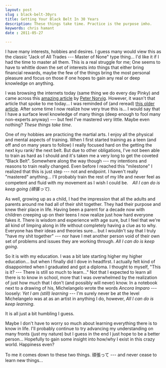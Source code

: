 ```yaml
---
layout: post
slug : black-belt-30yrs
title: Getting Your Black Belt In 30 Years
description: These things take time. Practice is the purpose imho.
keywords: chris hamant
date : 2011-05-27

---
```


I have many interests, hobbies and desires. I guess many would view this as the classic "Jack of All Trades --- Master of None" type thing... I'd like it if I had the time to master all them. This is a real struggle for me; One seems to have to whittle down the set of interests into things that either bring financial rewards, maybe the few of the things bring the most personal pleasure and focus on those if one hopes to gain any real or deep knowledge on anything.

I was browsing the internets today (same thing we do every day Pinky) and came across this [amazing article](http://norvig.com/chomsky.html) by [Peter Norvig](http://en.wikipedia.org/wiki/Peter_Norvig). However, it wasn't that article that spoke to me today... I was reminded of (and reread) [this older article](http://norvig.com/21-days.html). After some time I now realize how very true this is... I would say that I have a surface level knowledge of many things (deep enough to fool many non-experts anyway) --- but feel I've mastered very little. Maybe even nothing? *These things take time*.

One of my hobbies are practicing the martial arts. I enjoy all the physical and mental aspects of training. When I first started training as a teen (and off and on many years to follow) I really focused hard on the getting the next kyu rank/ the next belt. But due to other obligations, I've not been able to train as hard as I should and it's taken me a very long to get the coveted "Black Belt". Somewhere along the way though --- my intentions and reasons to train really changed. Even before I reached this "milestone" I realized that this is just step --- not and endpoint. I haven't really "mastered" anything... I'll probably train the rest of my life and never feel as competent and fluid with my movement as I wish I could be.　*All I can do is keep going (頑張って)*.

As well, growing up as a child, I had the impression that all the adults and parents around me had all of their shit together. They had their purpose and knew their place in life. Having been a parent for a decade now with children creeping up on their teens I now realize just how hard everyone fakes it. There is wisdom and experience with age sure, but I feel that we're all kind of limping along in life without completely having a clue as to why. Everyone has their ideas and theories sure... but I wouldn't say that I truly "have my shit together" --- nor have I met another person void of their own set of problems and issues they are working through. *All I can do is keep going*.

So it is with my education. I was a bit late starting higher my higher education... but when I finally did I dove in headfirst. I actually felt kind of disappointed when I graduated and got a diploma. I thought to myself, "This is it? --- There is still so much to learn..." Not that I expected to learn all there is to know in school, more that I was overwhelmed by the realization of just how much that I don't (and possibly will never) know. In a notebook next to a drawing of his, Michelangelo wrote the words *Ancora Imparo* --- loosely: *Yet I am (still) learning* --- I'm surely never be at the level Michelangelo was at as an artist in anything I do, however, *All I can do is keep learning*.

It is all just a bit humbling I guess.

Maybe I don't have to worry so much about learning everything there is to know in life. I'll probably continue to try advancing my understanding on many fronts (just my nature) but I guess in the end I just hope to be a better person... Hopefully to gain some insight into how/why I exist in this crazy world. Happiness even?

To me it comes down to these two things. 頑張って --- and never cease to learn new things...
